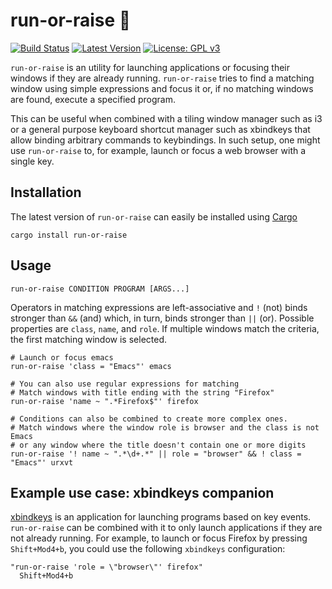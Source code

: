 # run-or-raise 🏃‍

[![Build Status](https://travis-ci.org/Soft/run-or-raise.svg?branch=master)](https://travis-ci.org/Soft/run-or-raise)
[![Latest Version](https://img.shields.io/crates/v/run-or-raise.svg)](https://crates.io/crates/run-or-raise)
[![License: GPL v3](https://img.shields.io/badge/License-GPL%20v3-blue.svg)](https://www.gnu.org/licenses/gpl-3.0)

`run-or-raise` is an utility for launching applications or focusing their
windows if they are already running. `run-or-raise` tries to find a matching
window using simple expressions and focus it or, if no matching windows are
found, execute a specified program.

This can be useful when combined with a tiling window manager such as i3 or a
general purpose keyboard shortcut manager such as xbindkeys that allow binding
arbitrary commands to keybindings. In such setup, one might use `run-or-raise`
to, for example, launch or focus a web browser with a single key.

## Installation

The latest version of `run-or-raise` can easily be installed using
[Cargo](https://crates.io)

	cargo install run-or-raise

## Usage

	run-or-raise CONDITION PROGRAM [ARGS...]

Operators in matching expressions are left-associative and `!` (not) binds
stronger than `&&` (and) which, in turn, binds stronger than `||` (or). Possible
properties are `class`, `name`, and `role`. If multiple windows match the
criteria, the first matching window is selected.

	# Launch or focus emacs
	run-or-raise 'class = "Emacs"' emacs

	# You can also use regular expressions for matching
	# Match windows with title ending with the string "Firefox"
	run-or-raise 'name ~ ".*Firefox$"' firefox
	
	# Conditions can also be combined to create more complex ones.
	# Match windows where the window role is browser and the class is not Emacs
	# or any window where the title doesn't contain one or more digits
	run-or-raise '! name ~ ".*\d+.*" || role = "browser" && ! class = "Emacs"' urxvt

## Example use case: xbindkeys companion

[xbindkeys](http://www.nongnu.org/xbindkeys/) is an application for launching
programs based on key events. `run-or-raise` can be combined with it to only
launch applications if they are not already running. For example, to launch or
focus Firefox by pressing `Shift+Mod4+b`, you could use the following `xbindkeys`
configuration:

	"run-or-raise 'role = \"browser\"' firefox"
	  Shift+Mod4+b
